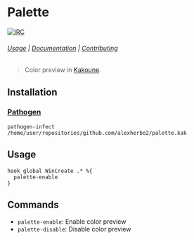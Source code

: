 # Palette

[![IRC][IRC Badge]][IRC]

###### [Usage](#usage) | [Documentation](#commands) | [Contributing](CONTRIBUTING)

> Color preview in [Kakoune].

## Installation

### [Pathogen]

``` kak
pathogen-infect /home/user/repositories/github.com/alexherbo2/palette.kak
```

## Usage

``` kak
hook global WinCreate .* %{
  palette-enable
}
```

## Commands

- `palette-enable`: Enable color preview
- `palette-disable`: Disable color preview

[Kakoune]: https://kakoune.org
[IRC]: https://webchat.freenode.net?channels=kakoune
[IRC Badge]: https://img.shields.io/badge/IRC-%23kakoune-blue.svg
[Pathogen]: https://github.com/alexherbo2/pathogen.kak
